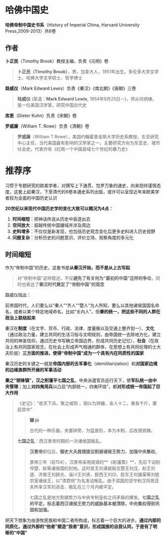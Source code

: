 # 哈佛中国史

**哈佛帝制中国史书系**（History of Imperial China, Harvard University Press,2009-2013）共6卷

## 作者

**卜正民**（Timothy Brook）教授主编，负责《元明》卷

> **卜正民（Timothy Brook）**，男，加拿大人，1951年出生。多伦多大学文学士、哈佛大学文学硕士、哲学博士

**路威仪**（Mark Edward Lewis）负责《秦汉》《南北朝》《唐朝》三卷

> **陆威仪** (英语：**Mark Edward Lewis**, 1954年9月25日－)，师从何炳棣，是一位美国汉学家，研究中国古代史

**库恩**（Dieter Kuhn）负责《宋朝》卷

**罗威廉**（William T. Rowe）负责《清朝》卷

> **罗威廉**（William T.Rowe），美国约翰霍普金斯大学历史系教授，东亚研究中心主任，当代美国最有影响的汉学家之一。主要研究方向为东亚史、城市社会史。代表作有《红雨一个中国县域七个世纪的暴力史》

# 推荐序

习惯于专题研究的欧美学者，对撰写上下通贯、包罗万象的通史，向来抱持谨慎态度，这套上起秦汉，下至清代的6卷本通史系列出版，或许可以呈现近年来欧美学者较为全面的中国历史认识

**20世纪以来现代中国历史学的变化大致可以概况为4点：**

1. **时间缩短**：把神话传说从历史中驱逐出去
2. **空间放大**：超越传统中国疆域并涉及周边
3. **史料增多**：不仅仅是新发现，也包括历史观念变化后更多史料进入历史视野
4. **问题复杂**：分析历史的问题意识、评价立场、观察角度的多元化

## 时间缩短

作为“帝制中国”的历史，这套书是**从秦汉开始，而不是从上古写起**

> 对“帝制中国”这样叙述，不仅**避免了有关何为“最初的中国”这样的争论**，同时也表达了**秦汉时代奠定了“帝制中国”的观念**

路威仪指出：

前帝国时代，人们要么以“秦人”“齐人”“楚人”为人所知，要么以其他诸侯国国名命名，或者以某个特定地域命名，比如“关内人”，但**秦的统一，把这些不同的人群在政治上联结起来**

秦汉在**制度**（在文字、货币、行政、法律、度量衡以及交通上整齐划一）、**文化**（通过政治力量，建立共同的生活习俗与文明规则，由帝国统一去除地方化，建立共同的神圣信仰，通过历史书写确立帝国边界，形成共同历史记忆）、**社会**（在政治上有共同国家观念，在社会上形成声气相通的群体，在思想上有共同伦理的士大夫阶层）**三方面的推进，使得“帝制中国”成为一个具有内在同质性的国家**

秦汉历史的关键之一就是**帝国内部的去军事化**（demilitarization）和**对国家边境的边缘族群所开展的军事活动**

**秦之“销锋镝”，汉之削藩平七国之乱**，中央派遣官员巡行天下，使**军队统一由中央管理**；加上**对四夷用兵**以凸显“内部统一，四夷环绕”，都**对形成统一帝国起了巨大作用**

> 《史记》：“收天下兵，聚之咸阳 ，销以为钟鐻，金人十二，重各千斤，置廷宫中”
>
> > **鐻 jù**
> >
> > 古代的一种乐器，夹置钟旁，为猛兽形，本为木制，后改用铜铸。
>
> **七国之乱**：西汉景帝时期的一次诸侯国叛乱。
>
> > **汉景帝**即位后，**御史大夫晁错提议削弱诸侯王势力、加强中央集权**。
> >
> > 景帝三年（前154），汉景帝采用晁错的**《削藩策》**，先后下诏削夺楚、赵等诸侯国的封地。这时吴王刘濞就联合楚王刘戊、赵王刘遂、济南王刘辟光、淄川王刘贤、胶西王刘卬、胶东王刘雄渠等刘姓宗室诸侯王，以“清君侧”为名发动叛乱。由于梁国的坚守和汉将周亚夫所率汉军的进击，叛乱在三个月内被平定。 
> >
> > 七国之乱是地方割据势力与中央专制皇权之间矛盾的爆发。**七国之乱的平定，标志着西汉诸侯王势力的威胁基本被清除，中央集权得到巩固和加强。**

把天下想象为由游牧民族和中国二者所构成，标志着一个巨大的进步。**通过内部的同质化，通过外部的“他者”塑造“我者”意识，形成国族的自我认同，于是有了明晰的“中国”**
